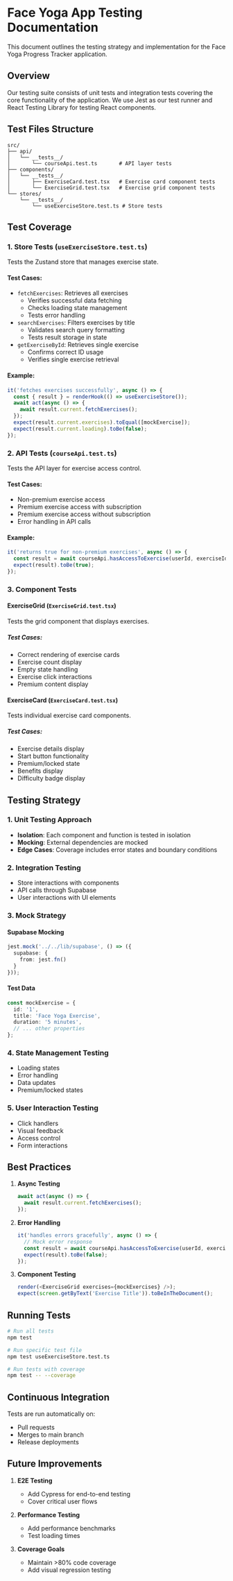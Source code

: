 # Face Yoga App Testing Documentation

This document outlines the testing strategy and implementation for the Face Yoga Progress Tracker application.

## Overview

Our testing suite consists of unit tests and integration tests covering the core functionality of the application. We use Jest as our test runner and React Testing Library for testing React components.

## Test Files Structure

```
src/
├── api/
│   └── __tests__/
│       └── courseApi.test.ts       # API layer tests
├── components/
│   └── __tests__/
│       ├── ExerciseCard.test.tsx   # Exercise card component tests
│       └── ExerciseGrid.test.tsx   # Exercise grid component tests
└── stores/
    └── __tests__/
        └── useExerciseStore.test.ts # Store tests
```

## Test Coverage

### 1. Store Tests (`useExerciseStore.test.ts`)

Tests the Zustand store that manages exercise state.

#### Test Cases:
- `fetchExercises`: Retrieves all exercises
  - Verifies successful data fetching
  - Checks loading state management
  - Tests error handling
- `searchExercises`: Filters exercises by title
  - Validates search query formatting
  - Tests result storage in state
- `getExerciseById`: Retrieves single exercise
  - Confirms correct ID usage
  - Verifies single exercise retrieval

#### Example:
```typescript
it('fetches exercises successfully', async () => {
  const { result } = renderHook(() => useExerciseStore());
  await act(async () => {
    await result.current.fetchExercises();
  });
  expect(result.current.exercises).toEqual([mockExercise]);
  expect(result.current.loading).toBe(false);
});
```

### 2. API Tests (`courseApi.test.ts`)

Tests the API layer for exercise access control.

#### Test Cases:
- Non-premium exercise access
- Premium exercise access with subscription
- Premium exercise access without subscription
- Error handling in API calls

#### Example:
```typescript
it('returns true for non-premium exercises', async () => {
  const result = await courseApi.hasAccessToExercise(userId, exerciseId);
  expect(result).toBe(true);
});
```

### 3. Component Tests

#### ExerciseGrid (`ExerciseGrid.test.tsx`)

Tests the grid component that displays exercises.

##### Test Cases:
- Correct rendering of exercise cards
- Exercise count display
- Empty state handling
- Exercise click interactions
- Premium content display

#### ExerciseCard (`ExerciseCard.test.tsx`)

Tests individual exercise card components.

##### Test Cases:
- Exercise details display
- Start button functionality
- Premium/locked state
- Benefits display
- Difficulty badge display

## Testing Strategy

### 1. Unit Testing Approach
- **Isolation**: Each component and function is tested in isolation
- **Mocking**: External dependencies are mocked
- **Edge Cases**: Coverage includes error states and boundary conditions

### 2. Integration Testing
- Store interactions with components
- API calls through Supabase
- User interactions with UI elements

### 3. Mock Strategy

#### Supabase Mocking
```typescript
jest.mock('../../lib/supabase', () => ({
  supabase: {
    from: jest.fn()
  }
}));
```

#### Test Data
```typescript
const mockExercise = {
  id: '1',
  title: 'Face Yoga Exercise',
  duration: '5 minutes',
  // ... other properties
};
```

### 4. State Management Testing
- Loading states
- Error handling
- Data updates
- Premium/locked states

### 5. User Interaction Testing
- Click handlers
- Visual feedback
- Access control
- Form interactions

## Best Practices

1. **Async Testing**
   ```typescript
   await act(async () => {
     await result.current.fetchExercises();
   });
   ```

2. **Error Handling**
   ```typescript
   it('handles errors gracefully', async () => {
     // Mock error response
     const result = await courseApi.hasAccessToExercise(userId, exerciseId);
     expect(result).toBe(false);
   });
   ```

3. **Component Testing**
   ```typescript
   render(<ExerciseGrid exercises={mockExercises} />);
   expect(screen.getByText('Exercise Title')).toBeInTheDocument();
   ```

## Running Tests

```bash
# Run all tests
npm test

# Run specific test file
npm test useExerciseStore.test.ts

# Run tests with coverage
npm test -- --coverage
```

## Continuous Integration

Tests are run automatically on:
- Pull requests
- Merges to main branch
- Release deployments

## Future Improvements

1. **E2E Testing**
   - Add Cypress for end-to-end testing
   - Cover critical user flows

2. **Performance Testing**
   - Add performance benchmarks
   - Test loading times

3. **Coverage Goals**
   - Maintain >80% code coverage
   - Add visual regression testing
